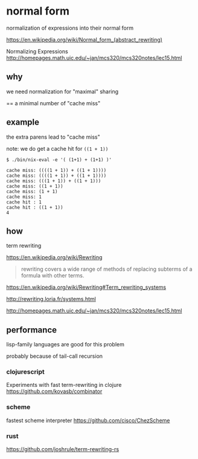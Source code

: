 # normal form

normalization of expressions into their normal form

https://en.wikipedia.org/wiki/Normal_form_(abstract_rewriting)

Normalizing Expressions
http://homepages.math.uic.edu/~jan/mcs320/mcs320notes/lec15.html

## why

we need normalization for "maximal" sharing

== a minimal number of "cache miss"

## example

the extra parens lead to "cache miss"

note: we do get a cache hit for `((1 + 1))`

```
$ ./bin/nix-eval -e '( (1+1) + (1+1) )'

cache miss: ((((1 + 1)) + ((1 + 1))))
cache miss: ((((1 + 1)) + ((1 + 1))))
cache miss: (((1 + 1)) + ((1 + 1)))
cache miss: ((1 + 1))
cache miss: (1 + 1)
cache miss: 1
cache hit : 1
cache hit : ((1 + 1))
4
```

## how

term rewriting

https://en.wikipedia.org/wiki/Rewriting

> rewriting covers a wide range of methods of replacing subterms of a formula with other terms.

https://en.wikipedia.org/wiki/Rewriting#Term_rewriting_systems

http://rewriting.loria.fr/systems.html

http://homepages.math.uic.edu/~jan/mcs320/mcs320notes/lec15.html

## performance

lisp-family languages are good for this problem

probably because of tail-call recursion

### clojurescript

Experiments with fast term-rewriting in clojure
https://github.com/kovasb/combinator

### scheme

fastest scheme interpreter
https://github.com/cisco/ChezScheme

### rust

https://github.com/joshrule/term-rewriting-rs
